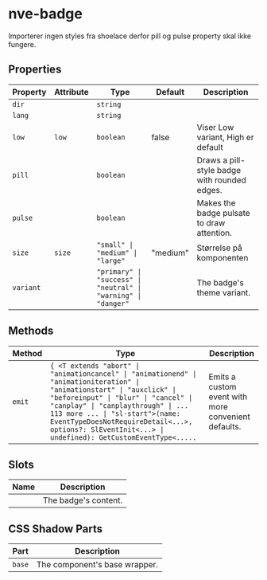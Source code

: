 # nve-badge

Importerer ingen styles fra shoelace derfor pill og pulse property skal ikke fungere.

## Properties

| Property  | Attribute | Type                                             | Default  | Description                                  |
|-----------|-----------|--------------------------------------------------|----------|----------------------------------------------|
| `dir`     |           | `string`                                         |          |                                              |
| `lang`    |           | `string`                                         |          |                                              |
| `low`     | `low`     | `boolean`                                        | false    | Viser Low variant, High er default           |
| `pill`    |           | `boolean`                                        |          | Draws a pill-style badge with rounded edges. |
| `pulse`   |           | `boolean`                                        |          | Makes the badge pulsate to draw attention.   |
| `size`    | `size`    | `"small" \| "medium" \| "large"`                 | "medium" | Størrelse på komponenten                     |
| `variant` |           | `"primary" \| "success" \| "neutral" \| "warning" \| "danger"` |          | The badge's theme variant.                   |

## Methods

| Method | Type                                             | Description                                      |
|--------|--------------------------------------------------|--------------------------------------------------|
| `emit` | `{ <T extends "abort" \| "animationcancel" \| "animationend" \| "animationiteration" \| "animationstart" \| "auxclick" \| "beforeinput" \| "blur" \| "cancel" \| "canplay" \| "canplaythrough" \| ... 113 more ... \| "sl-start">(name: EventTypeDoesNotRequireDetail<...>, options?: SlEventInit<...> \| undefined): GetCustomEventType<.....` | Emits a custom event with more convenient defaults. |

## Slots

| Name | Description          |
|------|----------------------|
|      | The badge's content. |

## CSS Shadow Parts

| Part   | Description                   |
|--------|-------------------------------|
| `base` | The component's base wrapper. |
